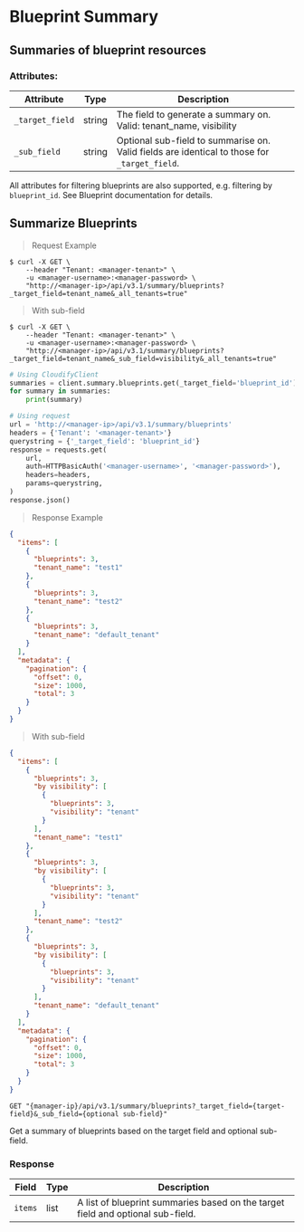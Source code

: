 # Blueprint Summary

## Summaries of blueprint resources

### Attributes:

Attribute | Type | Description
--------- | ------- | -------
`_target_field` | string | The field to generate a summary on. Valid: tenant_name, visibility
`_sub_field` | string | Optional sub-field to summarise on. Valid fields are identical to those for `_target_field`.

All attributes for filtering blueprints are also supported, e.g. filtering by `blueprint_id`.
See Blueprint documentation for details.

## Summarize Blueprints

> Request Example

```shell
$ curl -X GET \
    --header "Tenant: <manager-tenant>" \
    -u <manager-username>:<manager-password> \
    "http://<manager-ip>/api/v3.1/summary/blueprints?_target_field=tenant_name&_all_tenants=true"
```

> With sub-field

```shell
$ curl -X GET \
    --header "Tenant: <manager-tenant>" \
    -u <manager-username>:<manager-password> \
    "http://<manager-ip>/api/v3.1/summary/blueprints?_target_field=tenant_name&_sub_field=visibility&_all_tenants=true"
```

```python
# Using CloudifyClient
summaries = client.summary.blueprints.get(_target_field='blueprint_id')
for summary in summaries:
    print(summary)

# Using request
url = 'http://<manager-ip>/api/v3.1/summary/blueprints'
headers = {'Tenant': '<manager-tenant>'}
querystring = {'_target_field': 'blueprint_id'}
response = requests.get(
    url,
    auth=HTTPBasicAuth('<manager-username>', '<manager-password>'),
    headers=headers,
    params=querystring,
)
response.json()
```

> Response Example

```json
{
  "items": [
    {
      "blueprints": 3,
      "tenant_name": "test1"
    },
    {
      "blueprints": 3,
      "tenant_name": "test2"
    },
    {
      "blueprints": 3,
      "tenant_name": "default_tenant"
    }
  ],
  "metadata": {
    "pagination": {
      "offset": 0,
      "size": 1000,
      "total": 3
    }
  }
}
```

> With sub-field

```json
{
  "items": [
    {
      "blueprints": 3,
      "by visibility": [
        {
          "blueprints": 3,
          "visibility": "tenant"
        }
      ],
      "tenant_name": "test1"
    },
    {
      "blueprints": 3,
      "by visibility": [
        {
          "blueprints": 3,
          "visibility": "tenant"
        }
      ],
      "tenant_name": "test2"
    },
    {
      "blueprints": 3,
      "by visibility": [
        {
          "blueprints": 3,
          "visibility": "tenant"
        }
      ],
      "tenant_name": "default_tenant"
    }
  ],
  "metadata": {
    "pagination": {
      "offset": 0,
      "size": 1000,
      "total": 3
    }
  }
}
```

`GET "{manager-ip}/api/v3.1/summary/blueprints?_target_field={target-field}&_sub_field={optional sub-field}"`

Get a summary of blueprints based on the target field and optional sub-field.

### Response

Field | Type | Description
--------- | ------- | -------
`items` | list | A list of blueprint summaries based on the target field and optional sub-field.
